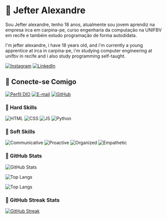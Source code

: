 # 🔗 Jefter Alexandre
Sou Jefter alexandre, tenho 18 anos, atualmente sou jovem aprendiz na empresa irca em carpina-pe, curso engenharia da computação na UNIFBV em recife e também estudo programação de forma autodidata.

I'm jefter alexandre, i have 18 years old, and i'm currently a young apprentice at irca in carpina-pe, i'm studying computer engineering at unifbv in recife and i also study programming self-taught.


[![Instagram](https://img.shields.io/badge/Instagram-000?style=for-the-badge&logo=instagram)](https://www.instagram.com/jefteralex1/)
[![LinkedIn](https://img.shields.io/badge/LinkedIn-000?style=for-the-badge&logo=linkedin&logoColor=0E76A8)](https://www.linkedin.com/in/jefter-alexandre-376677237/)

## 🔗 Conecte-se Comigo
[![Perfil DIO](https://img.shields.io/badge/-Meu%20Perfil%20na%20DIO-000?style=for-the-badge)](https://www.dio.me/users/jefteralexandre73)
[![E-mail](https://img.shields.io/badge/-Email-000?style=for-the-badge&logo=gmail)](mailto:jefteralexandre73@gmail.com)
[![GitHub](https://img.shields.io/badge/GitHub-000?style=for-the-badge&logo=github)](https://github.com/jefteralex1)

### 🔗 Hard Skills
![HTML](https://img.shields.io/badge/HTML-red)
![CSS](https://img.shields.io/badge/CSS-blue)
![JS](https://img.shields.io/badge/JavaScript-yellow)
![Python](https://img.shields.io/badge/Python-green)

### 🔗 Soft Skills
![Communicative](https://img.shields.io/badge/Communicative-red)
![Proactive](https://img.shields.io/badge/Proactive-blue)
![Organized](https://img.shields.io/badge/Organized-red)
![Empathetic](https://img.shields.io/badge/Empathetic-blue)

### 🔗 GitHub Stats

![GitHub Stats](https://github-readme-stats.vercel.app/api?username=jefteralex1&theme=transparent&bg_color=000&border_color=30A3DC&show_icons=true&icon_color=30A3DC&title_color=E94D5F&text_color=FFF)

![Top Langs](https://github-readme-stats-git-masterrstaa-rickstaa.vercel.app/api/top-langs/?username=jefteralex1&bg_color=000&border_color=30A3DC&title_color=E94D5F&text_color=FFF)

![Top Langs](https://github-readme-stats-git-masterrstaa-rickstaa.vercel.app/api/top-langs/?username=jefteralex1&layout=compact&bg_color=000&border_color=30A3DC&title_color=E94D5F&text_color=FFF)


### 🔗 GitHub Streak Stats

[![GitHub Streak](https://streak-stats.demolab.com/?user=jefteralex1&theme=bear&background=000&border=30A3DC&dates=FFF)](https://git.io/streak-stats)
